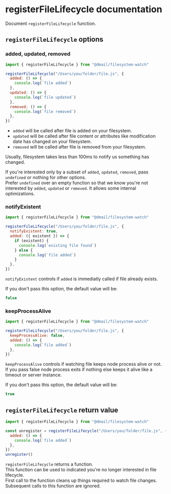 # registerFileLifecycle documentation

Document `registerFileLifecycle` function.<br />

## `registerFileLifecycle` options

### added, updated, removed

```js
import { registerFileLifecycle } from "@dmail/filesystem-watch"

registerFileLifecycle("/Users/you/folder/file.js", {
  added: () => {
    console.log(`file added`)
  },
  updated: () => {
    console.log(`file updated`)
  },
  removed: () => {
    console.log(`file removed`)
  },
})
```

- `added` will be called after file is added on your filesystem.
- `updated` will be called after file content or attributes like modification date has changed on your filesystem.
- `removed` will be called after file is removed from your filesystem.

Usually, filesystem takes less than 100ms to notify us something has changed.<br />

If you're interested only by a subset of `added`, `updated`, `removed`, pass `undefined` or nothing for other options.<br />
Prefer `undefined` over an empty function so that we know you're not interested by `added`, `updated` or `removed`. It allows some internal optimizations.

### notifyExistent

```js
import { registerFileLifecycle } from "@dmail/filesystem-watch"

registerFileLifecycle("/Users/you/folder/file.js", {
  notifyExistent: true,
  added: ({ existent }) => {
    if (existent) {
      console.log(`existing file found`)
    } else {
      console.log(`file added`)
    }
  },
})
```

`notifyExistent` controls if `added` is immediatly called if file already exists.<br />

If you don't pass this option, the default value will be:

```js
false
```

### keepProcessAlive

```js
import { registerFileLifecycle } from "@dmail/filesystem-watch"

registerFileLifecycle("/Users/you/folder/file.js", {
  keepProcessAlive: false,
  added: () => {
    console.log(`file added`)
  },
})
```

`keepProcessAlive` controls if watching file keeps node process alive or not.<br />
If you pass false node process exits if nothing else keeps it alive like a timeout or server instance.<br />

If you don't pass this option, the default value will be:

```js
true
```

## `registerFileLifecycle` return value

```js
import { registerFileLifecycle } from "@dmail/filesystem-watch"

const unregister = registerFileLifecycle("/Users/you/folder/file.js", {
  added: () => {
    console.log(`file added`)
  },
})
unregister()
```

`registerFileLifecycle` returns a function.<br />
This function can be used to indicated you're no longer interested in file lifecycle.<br />
First call to the function cleans up things required to watch file changes.<br />
Subsequent calls to this function are ignored.<br />
